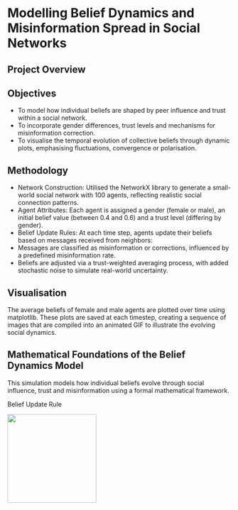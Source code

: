 # Modelling Belief Dynamics and Misinformation Spread in Social Networks

## Project Overview

## Objectives
* To model how individual beliefs are shaped by peer influence and trust within a social network.
* To incorporate gender differences, trust levels and mechanisms for misinformation correction.
* To visualise the temporal evolution of collective beliefs through dynamic plots, emphasising fluctuations, convergence or polarisation.

## Methodology
* Network Construction: Utilised the NetworkX library to generate a small-world social network with 100 agents, reflecting realistic social connection patterns.
* Agent Attributes: Each agent is assigned a gender (female or male), an initial belief value (between 0.4 and 0.6) and a trust level (differing by gender).
* Belief Update Rules: At each time step, agents update their beliefs based on messages received from neighbors:
* Messages are classified as misinformation or corrections, influenced by a predefined misinformation rate.
* Beliefs are adjusted via a trust-weighted averaging process, with added stochastic noise to simulate real-world uncertainty.

## Visualisation
The average beliefs of female and male agents are plotted over time using matplotlib. These plots are saved at each timestep, creating a sequence of images that are compiled into an animated GIF to illustrate the evolving social dynamics.

## Mathematical Foundations of the Belief Dynamics Model
This simulation models how individual beliefs evolve through social influence, trust and misinformation using a formal mathematical framework.

Belief Update Rule

<img src="(https://github.com/ihe-k/Beliefs/)/blob/main/B_eq.png?raw=true" width="200" />
